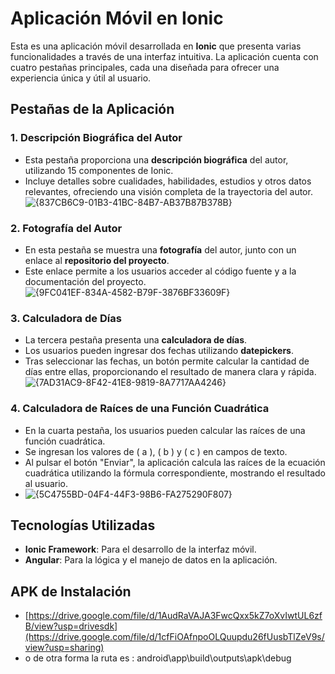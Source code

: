 # Aplicación Móvil en Ionic

Esta es una aplicación móvil desarrollada en **Ionic** que presenta varias funcionalidades a través de una interfaz intuitiva. La aplicación cuenta con cuatro pestañas principales, cada una diseñada para ofrecer una experiencia única y útil al usuario.

## Pestañas de la Aplicación

### 1. Descripción Biográfica del Autor
- Esta pestaña proporciona una **descripción biográfica** del autor, utilizando 15 componentes de Ionic. 
- Incluye detalles sobre cualidades, habilidades, estudios y otros datos relevantes, ofreciendo una visión completa de la trayectoria del autor.
![{837CB6C9-01B3-41BC-84B7-AB37B87B378B}](https://github.com/user-attachments/assets/9ae2c370-df6d-430b-92ea-805b094432c6)


### 2. Fotografía del Autor
- En esta pestaña se muestra una **fotografía** del autor, junto con un enlace al **repositorio del proyecto**.
- Este enlace permite a los usuarios acceder al código fuente y a la documentación del proyecto.
![{9FC041EF-834A-4582-B79F-3876BF33609F}](https://github.com/user-attachments/assets/e8fe51c8-407f-4a7b-bb85-f61d236b0c96)


### 3. Calculadora de Días
- La tercera pestaña presenta una **calculadora de días**.
- Los usuarios pueden ingresar dos fechas utilizando **datepickers**. 
- Tras seleccionar las fechas, un botón permite calcular la cantidad de días entre ellas, proporcionando el resultado de manera clara y rápida.
![{7AD31AC9-8F42-41E8-9819-8A7717AA4246}](https://github.com/user-attachments/assets/908cb7bc-000d-44d8-8829-4be5a94f2d93)


### 4. Calculadora de Raíces de una Función Cuadrática
- En la cuarta pestaña, los usuarios pueden calcular las raíces de una función cuadrática.
- Se ingresan los valores de \( a \), \( b \) y \( c \) en campos de texto.
- Al pulsar el botón "Enviar", la aplicación calcula las raíces de la ecuación cuadrática utilizando la fórmula correspondiente, mostrando el resultado al usuario.
- ![{5C4755BD-04F4-44F3-98B6-FA275290F807}](https://github.com/user-attachments/assets/9773aa9c-1a1a-49fd-a9cc-24f949f0e474)


## Tecnologías Utilizadas
- **Ionic Framework**: Para el desarrollo de la interfaz móvil.
- **Angular**: Para la lógica y el manejo de datos en la aplicación.

## APK de Instalación
- [https://drive.google.com/file/d/1AudRaVAJA3FwcQxx5kZ7oXvIwtUL6zfB/view?usp=drivesdk](https://drive.google.com/file/d/1cfFiOAfnpoOLQuupdu26fUusbTlZeV9s/view?usp=sharing)
- o de otra forma la ruta es : android\app\build\outputs\apk\debug
